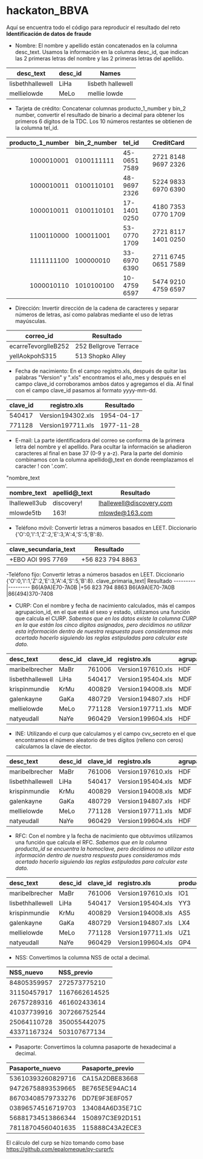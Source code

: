 # hackaton_BBVA
Aquí se encuentra todo el código para reproducir el resultado del reto **Identificación de datos de fraude**

- Nombre: El nombre y apellido están concatenados en la columna desc_text. Usamos la información en la columna desc_id, que indican las 2 primeras letras del nombre y las 2 primeras letras del apellido.

 desc_text    |desc_id | Names
 -------------|--------|------------
 lisbethhallewell | LiHa	 | lisbeth hallewell
 mellielowde | MeLo	 | mellie lowde
 
- Tarjeta de crédito:	Concatenar columnas producto_1_number y bin_2 number, convertir el resultado de binario a decimal para obtener los primeros 6 dígitos de la TDC. Los 10 números restantes se obtienen de la columna tel_id.


| producto_1_number|bin_2_number |tel_id       |CreditCard          |
|-----------------:|:------------|:------------|:-------------------|
|        1000010001|0100111111   |45-0651 7589 |2721 8148 9697 2326 |
|        1000010011|0100110101   |48-9697 2326 |5224 9833 6970 6390 |
|        1000010011|0100110101   |17-1401 0250 |4180 7353 0770 1709 |
|        1100110000|100011001    |53-0770 1709 |2721 8117 1401 0250 |
|        1111111100|100000010    |33-6970 6390 |2711 6745 0651 7589 |
|        1000010110|1010100100   |10-4759 6597 |5474 9210 4759 6597 |


- Dirección:	Invertir dirección de la cadena de caracteres y separar números de letras, así como palabras mediante el uso de letras mayúsculas.

correo_id| Resultado
---------|---------
ecarreTevorglleB252 |252 Bellgrove Terrace
yellAokpohS315 | 513 Shopko Alley

- Fecha de nacimiento:	En el campo registro.xls, después de quitar las palabras "Version" y ".xls" encontramos el año_mes y después  en el campo clave_id corroboramos ambos datos y agregamos el día. Al final con el campo clave_id pasamos al formato yyyy-mm-dd. 


clave_id| registro.xls| Resultado
---------|------------|-------
 540417  |Version194302.xls |1954-04-17
771128|Version197711.xls |1977-11-28

- E-mail:	La parte identificadora del correo se conforma de la primera letra del nombre y el apellido. Para ocultar la información se añadieron caracteres al final en base 37 (0-9 y a-z). Para la parte del dominio combinamos con la columna apellido@_text en donde reemplazamos el caracter ! con '.com'. 

"nombre_text

nombre_text| apellid@_text| Resultado
---------|------------|-------
lhallewell3ub|discovery!  |lhallewell@discovery.com
mlowde5tb |163!  |mlowde@163.com

- Teléfono móvil:	Convertir letras a números basados en LEET. Diccionario {'O':0,'I':1,'Z':2,'E':3,'A':4,'S':5,'B':8}.

clave_secundaria_text| Resultado
---------|---------
 +EBO AOl 99S 7769   |+56 823 794 8863

-Teléfono fijo:	Convertir letras a números basados en LEET. Diccionario {'O':0,'I':1,'Z':2,'E':3,'A':4,'S':5,'B':8}.
clave_primaria_text| Resultado
---------|---------
 B6(A9A)E70-7A0B   |+56 823 794 8863
  B6(A9A)E70-7A0B  |86(494)370-7408 

- CURP:	Con el nombre y fecha de nacimiento calculados, más el campos agrupacion_id, en el que está el sexo y estado, utilizamos una función que calcula el CURP. *Sabemos que en los datos existe la columna CURP en la que están los cinco digitos asignados, pero decidimos no utilizar esta información dentro de nuestra respuesta pues consideramos más acertado hacerlo siguiendo las reglas estipuladas para calcular este dato.*

|desc_text        |desc_id |clave_id |registro.xls      |agrupacion_id |CURP |CURP_generado        |
|:----------------|:-------|:--------|:-----------------|:-------------|:------|:------------------|
|maribelbrecher   |MaBr    |761006   |Version197610.xls |HDF           |KJO13  |HAXL540417MDFLXS01 |
|lisbethhallewell |LiHa    |540417   |Version195404.xls |MDF           |DGV71  |LOXM771128MDFWXL08 |
|krispinmundie    |KrMu    |400829   |Version194008.xls |MDF           |PUR98  |KAXG480729HDFYXL07 |
|galenkayne       |GaKa    |480729   |Version194807.xls |HDF           |BTE45  |MUXK400829MDFNXR06 |
|mellielowde      |MeLo    |771128   |Version197711.xls |MDF           |ESM85  |BRXM761006HDFRXR03 |
|natyeudall       |NaYe    |960429   |Version199604.xls |HDF           |LIJ50  |YEXN960429HDFDX06  |

- INE:	Utilizando el curp que calculamos y el campo cvv_secreto en el que encontramos el número aleatorio de tres dígitos (relleno con ceros) calculamos la clave de elector. 

|desc_text        |desc_id |clave_id |registro.xls      |agrupacion_id |CURP_generado      | CVV_secreto|
|:----------------|:-------|:--------|:-----------------|:-------------|:------------------|-----------:|
|maribelbrecher   |MaBr    |761006   |Version197610.xls |HDF           |HAXL540417MDFLXS01 |         560|
|lisbethhallewell |LiHa    |540417   |Version195404.xls |MDF           |LOXM771128MDFWXL08 |         676|
|krispinmundie    |KrMu    |400829   |Version194008.xls |MDF           |KAXG480729HDFYXL07 |         808|
|galenkayne       |GaKa    |480729   |Version194807.xls |HDF           |MUXK400829MDFNXR06 |         373|
|mellielowde      |MeLo    |771128   |Version197711.xls |MDF           |BRXM761006HDFRXR03 |         906|
|natyeudall       |NaYe    |960429   |Version199604.xls |HDF           |YEXN960429HDFDX06  |         207|

- RFC:	Con el nombre y la fecha de nacimiento que obtuvimos utilizamos una función que calcula el RFC. *Sabemos que en la columna producto_id se encuentra la homoclave, pero decidimos no utilizar esta información dentro de nuestra respuesta pues consideramos más acertado hacerlo siguiendo las reglas estipuladas para calcular este dato.*

|desc_text        |desc_id |clave_id |registro.xls      |producto_id |RFC           |
|:----------------|:-------|:--------|:-----------------|:-----------|:-------------|
|maribelbrecher   |MaBr    |761006   |Version197610.xls |IO1         |HAXL540417I17 |
|lisbethhallewell |LiHa    |540417   |Version195404.xls |YY3         |LOXM771128Q67 |
|krispinmundie    |KrMu    |400829   |Version194008.xls |AS5         |KAXG480729ES8 |
|galenkayne       |GaKa    |480729   |Version194807.xls |LX4         |MUXK400829PK5 |
|mellielowde      |MeLo    |771128   |Version197711.xls |UZ1         |BRXM761006BR5 |
|natyeudall       |NaYe    |960429   |Version199604.xls |GP4         |YEXN960429ES3 |

- NSS:	Convertimos la columna NSS de octal a decimal.

|NSS_nuevo   |NSS_previo    |
|:-----------|:-------------|
|84805359957 |272573775210  |
|31150457917 |1167662614525 |
|26757289316 |461602433614  |
|41037739916 |307266752544  |
|25064110728 |350055442075  |
|43371167324 |503107677134  |

- Pasaporte:	Convertimos la columna pasaporte de hexadecimal a decimal. 

|Pasaporte_nuevo   |Pasaporte_previo |
|:-----------------|:----------------|
|53610393260829716 |CA15A2DBE83668   |
|94726758893539665 |BE765E5E94AC14   |
|86703408579733276 |DD7E9F3E8F057    |
|03896574516719703 |134084A6D35E71C  |
|56881734513866344 |150897C3E92D151  |
|78118704560401635 |115888C43A2ECE3  |

El cálculo del curp se hizo tomando como base https://github.com/epalomeque/py-curprfc
